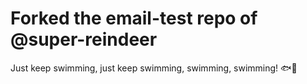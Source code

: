 # Forked the email-test repo of @super-reindeer
Just keep swimming, just keep swimming, swimming, swimming! 🐟🐠
